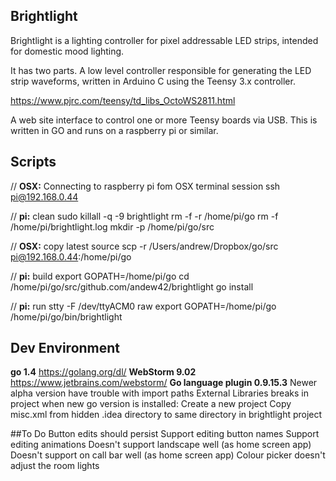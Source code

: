 ## Brightlight

Brightlight is a lighting controller for pixel addressable LED strips,
intended for domestic mood lighting.

It has two parts. A low level controller responsible for generating the LED strip waveforms,
written in Arduino C using the Teensy 3.x controller.

https://www.pjrc.com/teensy/td_libs_OctoWS2811.html

A web site interface to control one or more Teensy boards via USB. This is written in GO and
runs on a raspberry pi or similar.

## Scripts

// **OSX:** Connecting to raspberry pi fom OSX terminal session
ssh pi@192.168.0.44

// **pi:** clean
sudo killall -q -9 brightlight
rm -f -r /home/pi/go
rm -f /home/pi/brightlight.log
mkdir -p /home/pi/go/src

// **OSX:** copy latest source
scp -r /Users/andrew/Dropbox/go/src pi@192.168.0.44:/home/pi/go

// **pi:** build
export GOPATH=/home/pi/go
cd /home/pi/go/src/github.com/andew42/brightlight
go install

// **pi:** run
stty -F /dev/ttyACM0 raw
export GOPATH=/home/pi/go
/home/pi/go/bin/brightlight

## Dev Environment
**go 1.4** https://golang.org/dl/
**WebStorm 9.02** https://www.jetbrains.com/webstorm/
**Go language plugin 0.9.15.3** Newer alpha version have trouble with import paths
External Libraries breaks in project when new go version is installed:
Create a new project
Copy misc.xml from hidden .idea directory to same directory in brightlight project

##To Do
Button edits should persist
Support editing button names
Support editing animations
Doesn't support landscape well (as home screen app)
Doesn't support on call bar well (as home screen app)
Colour picker doesn't adjust the room lights
